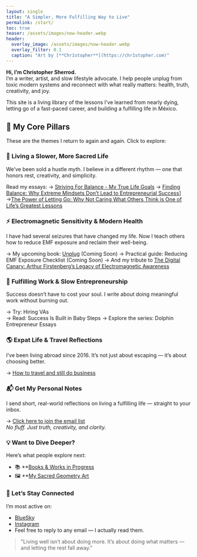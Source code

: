 ```yaml
---
layout: single
title: "A Simpler, More Fulfilling Way to Live"
permalink: /start/
toc: true
teaser: /assets/images/now-header.webp
header:
  overlay_image: /assets/images/now-header.webp
  overlay_filter: 0.1
  caption: "Art by [**Chr1stopher**](https://chr1stopher.com)"
---
```

**Hi, I’m Christopher Sherrod.**  
I’m a writer, artist, and slow lifestyle advocate. I help people unplug from toxic modern systems and reconnect with what really matters: health, truth, creativity, and joy.

This site is a living library of the lessons I’ve learned from nearly dying, letting go of a fast-paced career, and building a fulfilling life in México.

## 🧱 My Core Pillars

These are the themes I return to again and again. Click to explore:
### 🌿 **Living a Slower, More Sacred Life**

We’ve been sold a hustle myth. I believe in a different rhythm — one that honors rest, creativity, and simplicity.

Read my essays:
→ [Striving For Balance - My True Life Goals](https://christophersherrod.com/striving-for-balance/)
→ [Finding Balance: Why Extreme Mindsets Don’t Lead to Entrepreneurial Success](https://christophersherrod.com/finding-balance/)]
→[The Power of Letting Go: Why Not Caring What Others Think is One of Life’s Greatest Lessons](https://christophersherrod.com/power-of-letting-go/)
### ⚡️ **Electromagnetic Sensitivity & Modern Health**

I have had several seizures that have changed my life. Now I teach others how to reduce EMF exposure and reclaim their well-being.

→ My upcoming book: [Unplug](https://christophersherrod.com/unplug) (Coming Soon)
→ Practical guide: Reducing EMF Exposure Checklist (Coming Soon)
→ And my tribute to [The Digital Canary: Arthur Firstenberg’s Legacy of Electromagnetic Awareness](https://christophersherrod.com/arthur-firstenberg/)
### 🐬 **Fulfilling Work & Slow Entrepreneurship**

Success doesn’t have to cost your soul. I write about doing meaningful work without burning out.

→ Try: Hiring VAs  
→ Read: Success Is Built in Baby Steps
→ Explore the series: Dolphin Entrepreneur Essays  

### 🌎 **Expat Life & Travel Reflections**

I’ve been living abroad since 2016. It’s not just about escaping — it’s about choosing better.

→ [How to travel and still do business](https://christophersherrod.com/how-to-travel-and-still-do-business/)
### 📬 Get My Personal Notes

I send short, real-world reflections on living a fulfilling life — straight to your inbox.

→ [Click here to join the email list](https://christophersherrod.com/newsletter/)  
_No fluff. Just truth, creativity, and clarity._

### 💡 Want to Dive Deeper?

Here’s what people explore next:

- 📚 **[Books & Works in Progress](https://christophersherrod.com/books/)
- 🖼 **[My Sacred Geometry Art](https:/chr1stopher.com)
### 👋 Let’s Stay Connected

I’m most active on:
- [BlueSky](https://bsky.app/profile/christophersherrod.com)
- [Instagram](http://instagram.com/christophersherrod/)
- Feel free to reply to any email — I actually read them.

> "Living well isn’t about doing more. It’s about doing what matters — and letting the rest fall away."